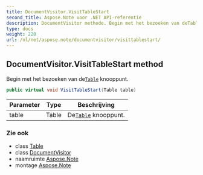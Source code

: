 ```yaml
---
title: DocumentVisitor.VisitTableStart
second_title: Aspose.Note voor .NET API-referentie
description: DocumentVisitor methode. Begin met het bezoeken van deTable knooppunt.
type: docs
weight: 220
url: /nl/net/aspose.note/documentvisitor/visittablestart/
---
```

## DocumentVisitor.VisitTableStart method

Begin met het bezoeken van de[`Table`](../../table/) knooppunt.

```csharp
public virtual void VisitTableStart(Table table)
```

| Parameter | Type | Beschrijving |
| --- | --- | --- |
| table | Table | De[`Table`](../../table/) knooppunt. |

### Zie ook

* class [Table](../../table/)
* class [DocumentVisitor](../)
* naamruimte [Aspose.Note](../../documentvisitor/)
* montage [Aspose.Note](../../../)


